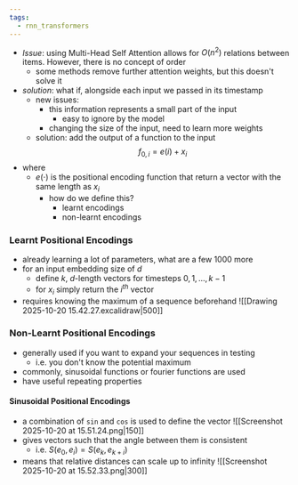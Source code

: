 ```yaml
---
tags:
  - rnn_transformers
---
```

- *Issue*: using Multi-Head Self Attention allows for $O(n^2)$ relations between items. However, there is no concept of order
	- some methods remove further attention weights, but this doesn't solve it
- *solution*: what if, alongside each input we passed in its timestamp
	- new issues:
		- this information represents a small part of the input
			- easy to ignore by the model
		- changing the size of the input, need to learn more weights
	- solution: add the output of a function to the input
$$
f_{0,i} = e(i)+x_i
$$
- where
	- $e(\cdot)$ is the positional encoding function that return a vector with the same length as $x_i$
		- how do we define this?
			- learnt encodings
			- non-learnt encodings
### Learnt Positional Encodings
- already learning a lot of parameters, what are a few 1000 more
- for an input embedding size of $d$
	- define $k$, $d$-length vectors for timesteps $0,1,...,k-1$
	- for $x_i$ simply return the $i^{th}$ vector
- requires knowing the maximum of a sequence beforehand
![[Drawing 2025-10-20 15.42.27.excalidraw|500]]
### Non-Learnt Positional Encodings
- generally used if you want to expand your sequences in testing
	- i.e. you don't know the potential maximum
- commonly, sinusoidal functions or fourier functions are used
- have useful repeating properties
#### Sinusoidal Positional Encodings
- a combination of `sin` and `cos` is used to define the vector
![[Screenshot 2025-10-20 at 15.51.24.png|150]]
- gives vectors such that the angle between them is consistent
	- i.e. $S(e_0, e_i) = S(e_k, e_{k+i})$
- means that relative distances can scale up to infinity
![[Screenshot 2025-10-20 at 15.52.33.png|300]]
